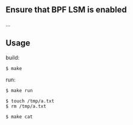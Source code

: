 

## Ensure that BPF LSM is enabled

...



## Usage

build:

```
$ make
```

run:

```
$ make run

$ touch /tmp/a.txt
$ rm /tmp/a.txt

$ make cat
```
